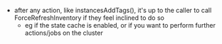 * after any action, like instancesAddTags(), it's up to the caller to call ForceRefreshInventory if they feel inclined to do so
  * eg if the state cache is enabled, or if you want to perform further actions/jobs on the cluster
